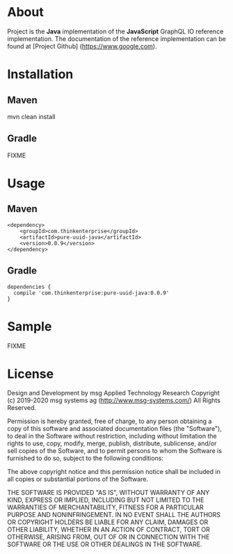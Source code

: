 # About
Project is the **Java** implementation of the **JavaScript** GraphQL IO reference implementation. 
The documentation of the reference implementation can be found at [Project Github] (https://www.google.com). 

# Installation
## Maven 

mvn clean install 

## Gradle 

FIXME

# Usage 

## Maven 
```
<dependency>
	<groupId>com.thinkenterprise</groupId>
	<artifactId>pure-uuid-java</artifactId>
	<version>0.0.9</version>
</dependency>

```

## Gradle 

```
dependencies {
  compile 'com.thinkenterprise:pure-uuid-java:0.0.9'
}
```


# Sample 
FIXME



# License 
Design and Development by msg Applied Technology Research
Copyright (c) 2019-2020 msg systems ag (http://www.msg-systems.com/)
All Rights Reserved.
 
Permission is hereby granted, free of charge, to any person obtaining
a copy of this software and associated documentation files (the
"Software"), to deal in the Software without restriction, including
without limitation the rights to use, copy, modify, merge, publish,
distribute, sublicense, and/or sell copies of the Software, and to
permit persons to whom the Software is furnished to do so, subject to
the following conditions:
 
The above copyright notice and this permission notice shall be included
in all copies or substantial portions of the Software.
 
THE SOFTWARE IS PROVIDED "AS IS", WITHOUT WARRANTY OF ANY KIND,
EXPRESS OR IMPLIED, INCLUDING BUT NOT LIMITED TO THE WARRANTIES OF
MERCHANTABILITY, FITNESS FOR A PARTICULAR PURPOSE AND NONINFRINGEMENT.
IN NO EVENT SHALL THE AUTHORS OR COPYRIGHT HOLDERS BE LIABLE FOR ANY
CLAIM, DAMAGES OR OTHER LIABILITY, WHETHER IN AN ACTION OF CONTRACT,
TORT OR OTHERWISE, ARISING FROM, OUT OF OR IN CONNECTION WITH THE
SOFTWARE OR THE USE OR OTHER DEALINGS IN THE SOFTWARE.